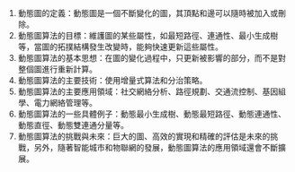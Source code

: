 

1. 動態圖的定義：動態圖是一個不斷變化的圖，其頂點和邊可以隨時被加入或刪除。
2. 動態圖算法的目標：維護圖的某些屬性，如最短路徑、連通性、最小生成樹等，當圖的拓撲結構發生改變時，能夠快速更新這些屬性。
3. 動態圖算法的基本思想：在圖的變化過程中，只更新被影響的部分，而不是對整個圖進行重新計算。
4. 動態圖算法的主要技術：使用增量式算法和分治策略。
5. 動態圖算法的主要應用領域：社交網絡分析、路徑規劃、交通流控制、基因組學、電力網絡管理等。
6. 動態圖算法的一些具體例子：動態最小生成樹、動態最短路徑、動態連通性、動態直徑、動態雙連通分量等。
7. 動態圖算法的挑戰與未來：巨大的圖、高效的實現和精確的評估是未來的挑戰，另外，隨著智能城市和物聯網的發展，動態圖算法的應用領域還會不斷擴展。